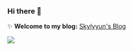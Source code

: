 ###  Hi there 👋
✨ **Welcome to my blog:**  [Skylyyun's Blog](https://blog.leiyiyun.com)

 <a href="#"><img align="center" src="https://github-readme-stats.vercel.app/api?username=Skylyyun&show_icons=true&theme=default&count_private=true&hide_border=false" /></a> 



<!--
**Skylyyun/Skylyyun** is a  _special_ ✨ repository because its `README.md` (this file) appears on your GitHub profile.

Here are some ideas to get you started:

- 🔭 I’m currently working on ...
- 🌱 I’m currently learning ...
- 👯 I’m looking to collaborate on ...
- 🤔 I’m looking for help with ...
- 💬 Ask me about ...
- 📫 How to reach me: ...
- 😄 Pronouns: ...
- ⚡ Fun fact: ...
-->
